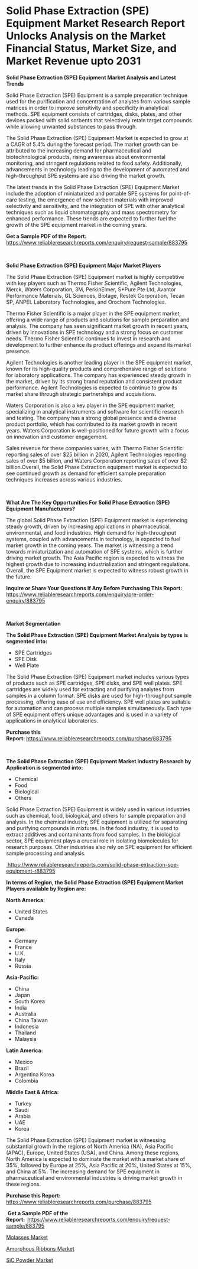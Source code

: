 <p><h1>Solid Phase Extraction (SPE) Equipment Market Research Report Unlocks Analysis on the Market Financial Status, Market Size, and Market Revenue upto 2031</h1></p><p><strong>Solid Phase Extraction (SPE) Equipment Market Analysis and Latest Trends</strong></p>
<p><p>Solid Phase Extraction (SPE) Equipment is a sample preparation technique used for the purification and concentration of analytes from various sample matrices in order to improve sensitivity and specificity in analytical methods. SPE equipment consists of cartridges, disks, plates, and other devices packed with solid sorbents that selectively retain target compounds while allowing unwanted substances to pass through.</p><p>The Solid Phase Extraction (SPE) Equipment Market is expected to grow at a CAGR of 5.4% during the forecast period. The market growth can be attributed to the increasing demand for pharmaceutical and biotechnological products, rising awareness about environmental monitoring, and stringent regulations related to food safety. Additionally, advancements in technology leading to the development of automated and high-throughput SPE systems are also driving the market growth.</p><p>The latest trends in the Solid Phase Extraction (SPE) Equipment Market include the adoption of miniaturized and portable SPE systems for point-of-care testing, the emergence of new sorbent materials with improved selectivity and sensitivity, and the integration of SPE with other analytical techniques such as liquid chromatography and mass spectrometry for enhanced performance. These trends are expected to further fuel the growth of the SPE equipment market in the coming years.</p></p>
<p><strong>Get a Sample PDF of the Report:&nbsp;</strong> <a href="https://www.reliableresearchreports.com/enquiry/request-sample/883795">https://www.reliableresearchreports.com/enquiry/request-sample/883795</a></p>
<p>&nbsp;</p>
<p><strong>Solid Phase Extraction (SPE) Equipment Major Market Players</strong></p>
<p><p>The Solid Phase Extraction (SPE) Equipment market is highly competitive with key players such as Thermo Fisher Scientific, Agilent Technologies, Merck, Waters Corporation, 3M, PerkinElmer, S*Pure Pte Ltd, Avantor Performance Materials, GL Sciences, Biotage, Restek Corporation, Tecan SP, ANPEL Laboratory Technologies, and Orochem Technologies.</p><p>Thermo Fisher Scientific is a major player in the SPE equipment market, offering a wide range of products and solutions for sample preparation and analysis. The company has seen significant market growth in recent years, driven by innovations in SPE technology and a strong focus on customer needs. Thermo Fisher Scientific continues to invest in research and development to further enhance its product offerings and expand its market presence.</p><p>Agilent Technologies is another leading player in the SPE equipment market, known for its high-quality products and comprehensive range of solutions for laboratory applications. The company has experienced steady growth in the market, driven by its strong brand reputation and consistent product performance. Agilent Technologies is expected to continue to grow its market share through strategic partnerships and acquisitions.</p><p>Waters Corporation is also a key player in the SPE equipment market, specializing in analytical instruments and software for scientific research and testing. The company has a strong global presence and a diverse product portfolio, which has contributed to its market growth in recent years. Waters Corporation is well-positioned for future growth with a focus on innovation and customer engagement.</p><p>Sales revenue for these companies varies, with Thermo Fisher Scientific reporting sales of over $25 billion in 2020, Agilent Technologies reporting sales of over $5 billion, and Waters Corporation reporting sales of over $2 billion.Overall, the Solid Phase Extraction equipment market is expected to see continued growth as demand for efficient sample preparation techniques increases across various industries.</p></p>
<p>&nbsp;</p>
<p><strong>What Are The Key Opportunities For Solid Phase Extraction (SPE) Equipment Manufacturers?</strong></p>
<p><p>The global Solid Phase Extraction (SPE) Equipment market is experiencing steady growth, driven by increasing applications in pharmaceutical, environmental, and food industries. High demand for high-throughput systems, coupled with advancements in technology, is expected to fuel market growth in the coming years. The market is witnessing a trend towards miniaturization and automation of SPE systems, which is further driving market growth. The Asia Pacific region is expected to witness the highest growth due to increasing industrialization and stringent regulations. Overall, the SPE Equipment market is expected to witness robust growth in the future.</p></p>
<p><strong>Inquire or Share Your Questions If Any Before Purchasing This Report:</strong> <a href="https://www.reliableresearchreports.com/enquiry/pre-order-enquiry/883795">https://www.reliableresearchreports.com/enquiry/pre-order-enquiry/883795</a></p>
<p>&nbsp;</p>
<p><strong>Market Segmentation</strong></p>
<p><strong>The Solid Phase Extraction (SPE) Equipment Market Analysis by types is segmented into:</strong></p>
<p><ul><li>SPE Cartridges</li><li>SPE Disk</li><li>Well Plate</li></ul></p>
<p><p>The Solid Phase Extraction (SPE) Equipment market includes various types of products such as SPE cartridges, SPE disks, and SPE well plates. SPE cartridges are widely used for extracting and purifying analytes from samples in a column format. SPE disks are used for high-throughput sample processing, offering ease of use and efficiency. SPE well plates are suitable for automation and can process multiple samples simultaneously. Each type of SPE equipment offers unique advantages and is used in a variety of applications in analytical laboratories.</p></p>
<p><strong>Purchase this Report:&nbsp;</strong><a href="https://www.reliableresearchreports.com/purchase/883795">https://www.reliableresearchreports.com/purchase/883795</a></p>
<p>&nbsp;</p>
<p><strong>The Solid Phase Extraction (SPE) Equipment Market Industry Research by Application is segmented into:</strong></p>
<p><ul><li>Chemical</li><li>Food</li><li>Biological</li><li>Others</li></ul></p>
<p><p>Solid Phase Extraction (SPE) Equipment is widely used in various industries such as chemical, food, biological, and others for sample preparation and analysis. In the chemical industry, SPE equipment is utilized for separating and purifying compounds in mixtures. In the food industry, it is used to extract additives and contaminants from food samples. In the biological sector, SPE equipment plays a crucial role in isolating biomolecules for research purposes. Other industries also rely on SPE equipment for efficient sample processing and analysis.</p></p>
<p><a href="https://www.reliableresearchreports.com/solid-phase-extraction-spe-equipment-r883795">&nbsp;https://www.reliableresearchreports.com/solid-phase-extraction-spe-equipment-r883795</a></p>
<p><strong>In terms of Region, the Solid Phase Extraction (SPE) Equipment Market Players available by Region are:</strong></p>
<p>
    <p> <strong> North America: </strong>
        <ul>
            <li>United States</li>
            <li>Canada</li>
        </ul>
        </p> 
    <p> <strong> Europe: </strong>
        <ul>
            <li>Germany</li>
            <li>France</li>
            <li>U.K.</li>
            <li>Italy</li>
            <li>Russia</li>
        </ul>
        </p> 
    <p> <strong> Asia-Pacific: </strong>
        <ul>
            <li>China</li>
            <li>Japan</li>
            <li>South Korea</li>
            <li>India</li>
            <li>Australia</li>
            <li>China Taiwan</li>
            <li>Indonesia</li>
            <li>Thailand</li>
            <li>Malaysia</li>
        </ul>
        </p> 
    <p> <strong> Latin America: </strong>
        <ul>
            <li>Mexico</li>
            <li>Brazil</li>
            <li>Argentina Korea</li>
            <li>Colombia</li>
        </ul>
        </p> 
    <p> <strong> Middle East & Africa: </strong>
        <ul>
            <li>Turkey</li>
            <li>Saudi</li>
            <li>Arabia</li>
            <li>UAE</li>
            <li>Korea</li>
        </ul>
    </p>
    </p>
<p><p>The Solid Phase Extraction (SPE) Equipment market is witnessing substantial growth in the regions of North America (NA), Asia Pacific (APAC), Europe, United States (USA), and China. Among these regions, North America is expected to dominate the market with a market share of 35%, followed by Europe at 25%, Asia Pacific at 20%, United States at 15%, and China at 5%. The increasing demand for SPE equipment in pharmaceutical and environmental industries is driving market growth in these regions.</p></p>
<p><strong>Purchase this Report: </strong><a href="https://www.reliableresearchreports.com/purchase/883795">https://www.reliableresearchreports.com/purchase/883795</a></p>
<p>&nbsp;<strong>Get a Sample PDF of the Report:&nbsp;&nbsp;</strong><a href="https://www.reliableresearchreports.com/enquiry/request-sample/883795">https://www.reliableresearchreports.com/enquiry/request-sample/883795</a></p>
<p><strong></strong></p>
<p><p><a href="https://issuu.com/reportprime-2/docs/molasses-market-size-2030.pptx">Molasses Market</a></p><p><a href="https://issuu.com/reportprime-2/docs/amorphous-ribbons-market-size-2030.pptx">Amorphous Ribbons Market</a></p><p><a href="https://issuu.com/reportprime-2/docs/sic-powder-market-size-2030.pptx">SiC Powder Market</a></p></p>